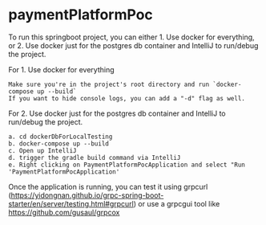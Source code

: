 # paymentPlatformPoc

To run this springboot project, you can either 1. Use docker for everything, or 2. Use docker just for the postgres db container and IntelliJ to run/debug the project.

For 1. Use docker for everything 

    Make sure you're in the project's root directory and run `docker-compose up --build`
    If you want to hide console logs, you can add a "-d" flag as well.

For 2. Use docker just for the postgres db container and IntelliJ to run/debug the project. 

    a. cd dockerDbForLocalTesting
    b. docker-compose up --build
    c. Open up IntelliJ
    d. trigger the gradle build command via IntelliJ
    e. Right clicking on PaymentPlatformPocApplication and select "Run 'PaymentPlatformPocApplication'

Once the application is running, you can test it using grpcurl (https://yidongnan.github.io/grpc-spring-boot-starter/en/server/testing.html#grpcurl)
or use a grpcgui tool like https://github.com/gusaul/grpcox

